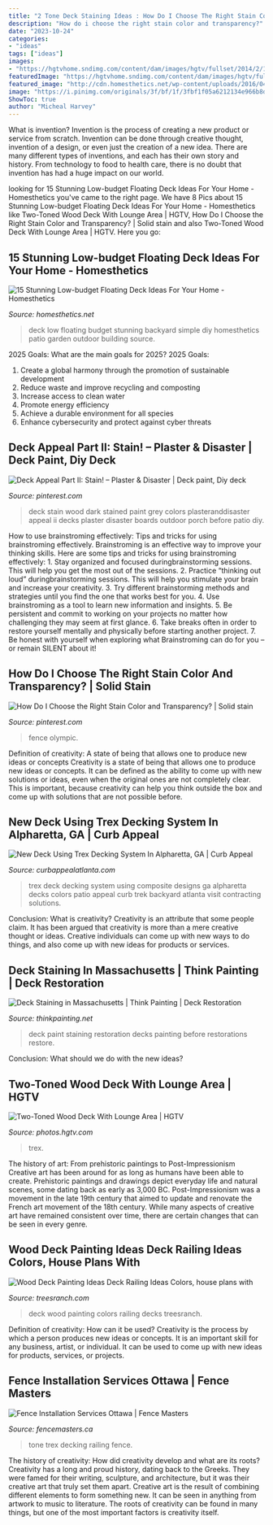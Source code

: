 ```yaml
---
title: "2 Tone Deck Staining Ideas : How Do I Choose The Right Stain Color And Transparency?"
description: "How do i choose the right stain color and transparency?"
date: "2023-10-24"
categories:
- "ideas"
tags: ["ideas"]
images:
- "https://hgtvhome.sndimg.com/content/dam/images/hgtv/fullset/2014/2/17/0/CI_Trex-Two-Toned-Composite-Decking_s3x4.jpg.rend.hgtvcom.966.1288.suffix/1400953143151.jpeg"
featuredImage: "https://hgtvhome.sndimg.com/content/dam/images/hgtv/fullset/2014/2/17/0/CI_Trex-Two-Toned-Composite-Decking_s3x4.jpg.rend.hgtvcom.966.1288.suffix/1400953143151.jpeg"
featured_image: "http://cdn.homesthetics.net/wp-content/uploads/2016/04/19-Stunning-Low-budget-Floating-Deck-Ideas-For-Your-Home-homesthetics-decor-2.jpg"
image: "https://i.pinimg.com/originals/3f/bf/1f/3fbf1f05a6212134e966b8df09b288e8.jpg"
ShowToc: true
author: "Micheal Harvey"
---
```



What is invention?
Invention is the process of creating a new product or service from scratch. Invention can be done through creative thought, invention of a design, or even just the creation of a new idea. There are many different types of inventions, and each has their own story and history. From technology to food to health care, there is no doubt that invention has had a huge impact on our world.

	

		
looking for 15 Stunning Low-budget Floating Deck Ideas For Your Home - Homesthetics you've came to the right page. We have 8 Pics about 15 Stunning Low-budget Floating Deck Ideas For Your Home - Homesthetics like Two-Toned Wood Deck With Lounge Area | HGTV, How Do I Choose the Right Stain Color and Transparency? | Solid stain and also Two-Toned Wood Deck With Lounge Area | HGTV. Here you go:
		
    
## 15 Stunning Low-budget Floating Deck Ideas For Your Home - Homesthetics

<img loading=lazy src="http://cdn.homesthetics.net/wp-content/uploads/2016/04/19-Stunning-Low-budget-Floating-Deck-Ideas-For-Your-Home-homesthetics-decor-2.jpg" onerror="this.onerror=null;this.src='https://tse3.mm.bing.net/th?id=OIP._ik7Seg-5_gBal7pl401NwHaLg&amp;pid=15.1';" alt="15 Stunning Low-budget Floating Deck Ideas For Your Home - Homesthetics">

_Source: homesthetics.net_

>deck low floating budget stunning backyard simple diy homesthetics patio garden outdoor building source. 

	

2025 Goals: What are the main goals for 2025?
2025 Goals: 
1. Create a global harmony through the promotion of sustainable development 
2. Reduce waste and improve recycling and composting 
3. Increase access to clean water 
4. Promote energy efficiency 
5. Achieve a durable environment for all species 
6. Enhance cybersecurity and protect against cyber threats 

    
## Deck Appeal Part II: Stain! – Plaster &amp; Disaster | Deck Paint, Diy Deck

<img loading=lazy src="https://i.pinimg.com/736x/43/17/7d/43177dc97027e62178281cba34bdfe62.jpg" onerror="this.onerror=null;this.src='https://tse3.mm.bing.net/th?id=OIP.r_9TcTLvundSzxbNsXLHIAHaJ4&amp;pid=15.1';" alt="Deck Appeal Part II: Stain! – Plaster &amp; Disaster | Deck paint, Diy deck">

_Source: pinterest.com_

>deck stain wood dark stained paint grey colors plasteranddisaster appeal ii decks plaster disaster boards outdoor porch before patio diy. 

	

How to use brainstroming effectively: Tips and tricks for using brainstroming effectively.
Brainstroming is an effective way to improve your thinking skills. Here are some tips and tricks for using brainstroming effectively: 1. Stay organized and focused duringbrainstorming sessions. This will help you get the most out of the sessions. 2. Practice “thinking out loud” duringbrainstorming sessions. This will help you stimulate your brain and increase your creativity. 3. Try different brainstorming methods and strategies until you find the one that works best for you. 4. Use brainstroming as a tool to learn new information and insights. 5. Be persistent and commit to working on your projects no matter how challenging they may seem at first glance. 6. Take breaks often in order to restore yourself mentally and physically before starting another project. 7. Be honest with yourself when exploring what Brainstroming can do for you – or remain SILENT about it!

    
## How Do I Choose The Right Stain Color And Transparency? | Solid Stain

<img loading=lazy src="https://i.pinimg.com/originals/3f/bf/1f/3fbf1f05a6212134e966b8df09b288e8.jpg" onerror="this.onerror=null;this.src='https://tse1.mm.bing.net/th?id=OIP.eFW1biA9TknyHfKyIU3jigHaD5&amp;pid=15.1';" alt="How Do I Choose the Right Stain Color and Transparency? | Solid stain">

_Source: pinterest.com_

>fence olympic. 

	

Definition of creativity: A state of being that allows one to produce new ideas or concepts
Creativity is a state of being that allows one to produce new ideas or concepts. It can be defined as the ability to come up with new solutions or ideas, even when the original ones are not completely clear. This is important, because creativity can help you think outside the box and come up with solutions that are not possible before.

    
## New Deck Using Trex Decking System In Alpharetta, GA | Curb Appeal

<img loading=lazy src="https://curbappealatlanta.com/wp-content/uploads/2014/03/new-deck-trex-atlanta-2.jpg" onerror="this.onerror=null;this.src='https://tse1.mm.bing.net/th?id=OIP.pwqmfIGLIHkapWnTCZ2AbwHaEL&amp;pid=15.1';" alt="New Deck Using Trex Decking System In Alpharetta, GA | Curb Appeal">

_Source: curbappealatlanta.com_

>trex deck decking system using composite designs ga alpharetta decks colors patio appeal curb trek backyard atlanta visit contracting solutions. 

	

Conclusion: What is creativity?
Creativity is an attribute that some people claim. It has been argued that creativity is more than a mere creative thought or ideas. Creative individuals can come up with new ways to do things, and also come up with new ideas for products or services.

    
## Deck Staining In Massachusetts | Think Painting | Deck Restoration

<img loading=lazy src="https://www.thinkpainting.net/wp-content/gallery/decks/decks-before-09-025_0.jpg" onerror="this.onerror=null;this.src='https://tse3.mm.bing.net/th?id=OIP.__IMcenDjrtjBKBd_aBGkwHaFj&amp;pid=15.1';" alt="Deck Staining in Massachusetts | Think Painting | Deck Restoration">

_Source: thinkpainting.net_

>deck paint staining restoration decks painting before restorations restore. 

	

Conclusion: What should we do with the new ideas?
 

    
## Two-Toned Wood Deck With Lounge Area | HGTV

<img loading=lazy src="https://hgtvhome.sndimg.com/content/dam/images/hgtv/fullset/2014/2/17/0/CI_Trex-Two-Toned-Composite-Decking_s3x4.jpg.rend.hgtvcom.966.1288.suffix/1400953143151.jpeg" onerror="this.onerror=null;this.src='https://tse1.mm.bing.net/th?id=OIP.punu6lwpXLIDRwujUAO7pwHaJ3&amp;pid=15.1';" alt="Two-Toned Wood Deck With Lounge Area | HGTV">

_Source: photos.hgtv.com_

>trex. 

	

The history of art: From prehistoric paintings to Post-Impressionism
Creative art has been around for as long as humans have been able to create. Prehistoric paintings and drawings depict everyday life and natural scenes, some dating back as early as 3,000 BC. Post-Impressionism was a movement in the late 19th century that aimed to update and renovate the French art movement of the 18th century. While many aspects of creative art have remained consistent over time, there are certain changes that can be seen in every genre.

    
## Wood Deck Painting Ideas Deck Railing Ideas Colors, House Plans With

<img loading=lazy src="http://www.treesranch.com/dimension/1280x768/upload/2016/11/29/wood-deck-painting-ideas-deck-railing-ideas-colors-lrg-17637dfc81ab5125.jpg" onerror="this.onerror=null;this.src='https://tse1.mm.bing.net/th?id=OIP.8JqhF2bNkRz7CuWBtjmjUwHaEc&amp;pid=15.1';" alt="Wood Deck Painting Ideas Deck Railing Ideas Colors, house plans with">

_Source: treesranch.com_

>deck wood painting colors railing decks treesranch. 

	

Definition of creativity: How can it be used?
Creativity is the process by which a person produces new ideas or concepts. It is an important skill for any business, artist, or individual. It can be used to come up with new ideas for products, services, or projects.

    
## Fence Installation Services Ottawa | Fence Masters

<img loading=lazy src="http://www.fencemasters.ca/wp-content/uploads/2017/04/Trex-Decking-with-Trex-2-tone-Railing-13.jpg" onerror="this.onerror=null;this.src='https://tse3.mm.bing.net/th?id=OIP.tc_AyF2OF36NYhoYwLNrCwHaFj&amp;pid=15.1';" alt="Fence Installation Services Ottawa | Fence Masters">

_Source: fencemasters.ca_

>tone trex decking railing fence. 

	

The history of creativity: How did creativity develop and what are its roots?
Creativity has a long and proud history, dating back to the Greeks. They were famed for their writing, sculpture, and architecture, but it was their creative art that truly set them apart. Creative art is the result of combining different elements to form something new. It can be seen in anything from artwork to music to literature. The roots of creativity can be found in many things, but one of the most important factors is creativity itself.

